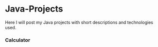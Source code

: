 # Java-Projects
Here I will post my Java projects with short descriptions and technologies used.

### Calculator
